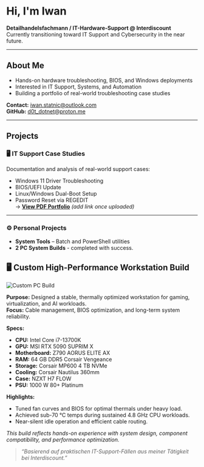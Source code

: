 # Hi, I'm Iwan  
**Detailhandelsfachmann / IT-Hardware-Support @ Interdiscount**  
Currently transitioning toward IT Support and Cybersecurity in the near future.

---

##  About Me
- Hands-on hardware troubleshooting, BIOS, and Windows deployments  
- Interested in IT Support, Systems, and Automation  
- Building a portfolio of real-world troubleshooting case studies  

 **Contact:** [iwan.statnic@outlook.com](mailto:iwan.statnic@outlook.com)  
 **GitHub:** d0t_dotnet@proton.me  

---

##  Projects

### 🖥️ IT Support Case Studies
Documentation and analysis of real-world support cases:  
- Windows 11 Driver Troubleshooting  
- BIOS/UEFI Update  
- Linux/Windows Dual-Boot Setup  
- Password Reset via REGEDIT  
→ **[View PDF Portfolio](#)** _(add link once uploaded)_

---

### ⚙️ Personal Projects
- **System Tools** – Batch and PowerShell utilities
- **2 PC System Builds** - completed with success. 

## 🖥️ Custom High-Performance Workstation Build

![Custom PC Build](1433162091933597756/20251029_193345.jpg)

**Purpose:** Designed a stable, thermally optimized workstation for gaming, virtualization, and AI workloads.  
**Focus:** Cable management, BIOS optimization, and long-term system reliability.

**Specs:**
- **CPU:** Intel Core i7-13700K  
- **GPU:** MSI RTX 5090 SUPRIM X  
- **Motherboard:** Z790 AORUS ELITE AX  
- **RAM:** 64 GB DDR5 Corsair Vengeance  
- **Storage:** Corsair MP600 4 TB NVMe  
- **Cooling:** Corsair Nautilus 360mm
- **Case:** NZXT H7 FLOW 
- **PSU:** 1000 W 80+ Platinum  

**Highlights:**
- Tuned fan curves and BIOS for optimal thermals under heavy load.  
- Achieved sub-70 °C temps during sustained 4.8 GHz CPU workloads.  
- Near-silent idle operation and efficient cable routing.  

*This build reflects hands-on experience with system design, component compatibility, and performance optimization.*


> _“Basierend auf praktischen IT-Support-Fällen aus meiner Tätigkeit bei Interdiscount.”_
